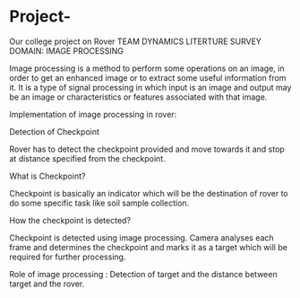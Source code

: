 # Project-
Our college project on Rover
TEAM DYNAMICS
LITERTURE SURVEY 
DOMAIN:  IMAGE PROCESSING

Image processing is a method to perform some operations on an image, in order to get an enhanced image or to extract some useful information from it. It is a type of signal processing in which input is an image and output may be an image or characteristics or features associated with that image.

Implementation of image processing in rover:

Detection of  Checkpoint

Rover has to detect the checkpoint provided and move towards it and stop at distance specified from the checkpoint.

What is Checkpoint?

Checkpoint is basically an indicator which will be the destination of rover to do some specific task like soil sample collection.

How the checkpoint is detected?

Checkpoint is detected using image processing. Camera analyses each frame and determines the checkpoint and marks it as a target which will be required for further processing.

Role of image processing : 
Detection of target and the distance between target and the rover.
